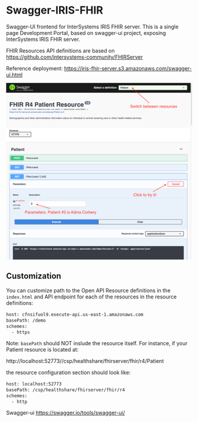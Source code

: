 # Swagger-IRIS-FHIR
Swagger-UI frontend for InterSystems IRIS FHIR server. This is a single page Development Portal, based on swagger-ui project, exposing InterSystems IRIS FHIR server.

FHIR Resources API definitions are based on https://github.com/intersystems-community/FHIRServer

Reference deployment: https://iris-fhir-server.s3.amazonaws.com/swagger-ui.html

![Screenshot](images/swagger-ui-iris-fhir.png)

## Customization

You can customize path to the Open API Resource definitions in the `index.html` and API endpoint for each of the resources in the resource definitions:
```
host: cfnsifuol9.execute-api.us-east-1.amazonaws.com
basePath: /demo
schemes:
  - https
```
Note: `basePath` should NOT inslude the resource itself. For instance, if your Patient resource is located at:

http://localhost:52773//csp/healthshare/fhirserver/fhir/r4/Patient

the resource configuration section should look like:
```
host: localhost:52773
basePath: /csp/healthshare/fhirserver/fhir/r4
schemes:
  - http
```

Swagger-ui https://swagger.io/tools/swagger-ui/